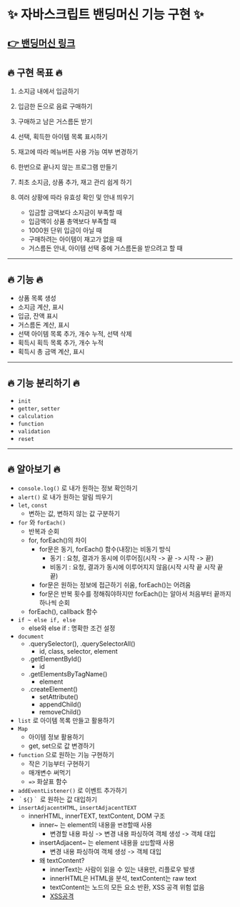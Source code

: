 # ✨ 자바스크립트 밴딩머신 기능 구현 ✨

## [👉 밴딩머신 링크](https://skyllerrr.github.io/Vending_Machine/)

## 🔥 구현 목표 🔥

1. 소지금 내에서 입금하기
2. 입금한 돈으로 음료 구매하기
3. 구매하고 남은 거스름돈 받기
4. 선택, 획득한 아이템 목록 표시하기
5. 재고에 따라 메뉴버튼 사용 가능 여부 변경하기
6. 한번으로 끝나지 않는 프로그램 만들기
7. 최초 소지금, 상품 추가, 재고 관리 쉽게 하기
8. 여러 상황에 따라 유효성 확인 및 안내 띄우기

    - 입금할 금액보다 소지금이 부족할 때
    - 입금액이 상품 총액보다 부족할 때
    - 1000원 단위 입금이 아닐 때
    - 구매하려는 아이템이 재고가 없을 때
    - 거스름돈 안내, 아이템 선택 중에 거스름돈을 받으려고 할 때

---

## 🔥 기능 🔥

-   상품 목록 생성
-   소지금 계산, 표시
-   입금, 잔액 표시
-   거스름돈 계산, 표시
-   선택 아이템 목록 추가, 개수 누적, 선택 삭제
-   획득시 획득 목록 추가, 개수 누적
-   획득시 총 금액 계산, 표시

---

## 🔥 기능 분리하기 🔥

-   `init`
-   `getter`, `setter`
-   `calculation`
-   `function`
-   `validation`
-   `reset`

---

## 🔥 알아보기 🔥

-   `console.log()` 로 내가 원하는 정보 확인하기
-   `alert()` 로 내가 원하는 알림 띄우기
-   `let`, `const`
    -   변하는 값, 변하지 않는 값 구분하기
-   `for` 와 `forEach()`
    -   반복과 순회
    -   for, forEach()의 차이
        -   for문은 동기, forEach() 함수(내장)는 비동기 방식
            -   동기 : 요청, 결과가 동시에 이루어짐(시작 -> 끝 -> 시작 -> 끝)
            -   비동기 : 요청, 결과가 동시에 이루어지지 않음(시작 시작 끝 시작 끝 끝)
        -   for문은 원하는 정보에 접근하기 쉬움, forEach()는 어려움
        -   for문은 반복 횟수를 정해줘야하지만 forEach()는 알아서 처음부터 끝까지 하나씩 순회
    -   forEach(), callback 함수
-   `if ~ else if, else`
    -   else와 else if : 명확한 조건 설정
-   `document`
    -   .querySelector(), .querySelectorAll()
        -   id, class, selector, element
    -   .getElementById()
        -   id
    -   .getElementsByTagName()
        -   element
    -   .createElement()
        -   setAttribute()
        -   appendChild()
        -   removeChild()
-   `list` 로 아이템 목록 만들고 활용하기
-   `Map`
    -   아이템 정보 활용하기
    -   get, set으로 값 변경하기
-   `function` 으로 원하는 기능 구현하기
    -   작은 기능부터 구현하기
    -   매개변수 써먹기
    -   `=>` 화살표 함수
-   `addEventListener()` 로 이벤트 추가하기
-   `｀${}｀` 로 원하는 값 대입하기
-   `insertAdjacentHTML`, `insertAdjacentTEXT`
    -   innerHTML, innerTEXT, textContent, DOM 구조
        -   inner~ 는 element의 내용을 `변경`할때 사용
            -   변경할 내용 파싱 -> 변경 내용 파싱하여 객체 생성 -> 객체 대입
        -   insertAdjacent~ 는 element 내용을 `삽입`할때 사용
            -   변경 내용 파싱하여 객체 생성 -> 객체 대입
        -   왜 textContent?
            -   innerText는 사람이 읽을 수 있는 내용만, 리플로우 발생
            -   innerHTML은 HTML을 분석, textContent는 raw text
            -   textContent는 노드의 모든 요소 반환, XSS 공격 위험 없음
            -   [XSS공격](https://nordvpn.com/ko/blog/xss-attack/)

